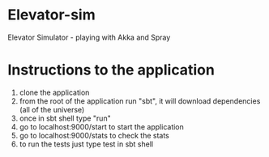 # Elevator-sim
Elevator Simulator - playing with Akka and Spray 

# Instructions to the application

1. clone the application
2. from the root of the application run "sbt", it will download dependencies (all of the universe) 
3. once in sbt shell type "run"
4. go to localhost:9000/start to start the application
5. go to localhost:9000/stats to check the stats
6. to run the tests just type test in sbt shell
